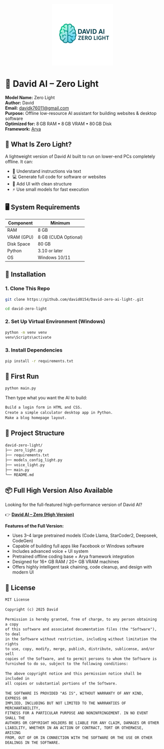 <p align="center">
  <img src="logo.png" alt="David AI Zero light Logo" width="200"/>
</p>

# 🤖 David AI – Zero Light

**Model Name:** Zero Light  
**Author:** David  
**Email:** davidk76011@gmail.com  
**Purpose:** Offline low-resource AI assistant for building websites & desktop software  
**Optimized for:** 8 GB RAM • 8 GB VRAM • 80 GB Disk  
**Framework:** [Arya](https://github.com/david0154/Arya)  

## 🌟 What Is Zero Light?

A lightweight version of David AI built to run on lower-end PCs completely offline. It can:
- 🧠 Understand instructions via text
- 💻 Generate full code for software or websites
- 🎨 Add UI with clean structure
- ⚡ Use small models for fast execution

## 🖥️ System Requirements

| Component       | Minimum           |
|----------------|--------------------|
| RAM            | 8 GB               |
| VRAM (GPU)     | 8 GB (CUDA Optional)|
| Disk Space     | 80 GB              |
| Python         | 3.10 or later      |
| OS             | Windows 10/11      |

## 🚀 Installation

### 1. Clone This Repo
```bash
git clone https://github.com/david0154/David-zero-ai-light-.git
 ```

```bash
cd david-zero-light
```

### 2. Set Up Virtual Environment (Windows)
```bash
python -m venv venv
venv\Scripts\activate
```

### 3. Install Dependencies
```bash
pip install -r requirements.txt
```

## 🤖 First Run
```bash
python main.py
```

Then type what you want the AI to build:
```txt
Build a login form in HTML and CSS.
Create a simple calculator desktop app in Python.
Make a blog homepage layout.
```

## 📁 Project Structure
```
david-zero-light/
├── zero_light.py
├── requirements.txt
├── models_config_light.py
├── voice_light.py
├── main.py
└── README.md
```
## 📦 Full High Version Also Available

Looking for the full-featured high-performance version of David AI?

👉 **[David AI – Zero (High Version)](https://github.com/david0154/David-zero-ai)**

**Features of the Full Version:**
- Uses 3–4 large pretrained models (Code Llama, StarCoder2, Deepseek, CodeGen)
- Capable of building full apps like Facebook or Windows software
- Includes advanced voice + UI system
- Pretrained offline coding base + Arya framework integration
- Designed for 16+ GB RAM / 20+ GB VRAM machines
- Offers highly intelligent task chaining, code cleanup, and design with modern UI

## 📖 License

```
MIT License

Copyright (c) 2025 David

Permission is hereby granted, free of charge, to any person obtaining a copy
of this software and associated documentation files (the "Software"), to deal
in the Software without restriction, including without limitation the rights
to use, copy, modify, merge, publish, distribute, sublicense, and/or sell   
copies of the Software, and to permit persons to whom the Software is        
furnished to do so, subject to the following conditions:                     

The above copyright notice and this permission notice shall be included in   
all copies or substantial portions of the Software.                          

THE SOFTWARE IS PROVIDED "AS IS", WITHOUT WARRANTY OF ANY KIND, EXPRESS OR  
IMPLIED, INCLUDING BUT NOT LIMITED TO THE WARRANTIES OF MERCHANTABILITY,    
FITNESS FOR A PARTICULAR PURPOSE AND NONINFRINGEMENT. IN NO EVENT SHALL THE 
AUTHORS OR COPYRIGHT HOLDERS BE LIABLE FOR ANY CLAIM, DAMAGES OR OTHER      
LIABILITY, WHETHER IN AN ACTION OF CONTRACT, TORT OR OTHERWISE, ARISING     
FROM, OUT OF OR IN CONNECTION WITH THE SOFTWARE OR THE USE OR OTHER         
DEALINGS IN THE SOFTWARE.
```


